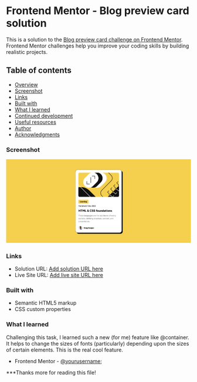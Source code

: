 # Frontend Mentor - Blog preview card solution

This is a solution to the [Blog preview card challenge on Frontend Mentor](https://www.frontendmentor.io/challenges/blog-preview-card-ckPaj01IcS). Frontend Mentor challenges help you improve your coding skills by building realistic projects. 

## Table of contents

- [Overview](#overview)
- [Screenshot](#screenshot)
- [Links](#links)
- [Built with](#built-with)
- [What I learned](#what-i-learned)
- [Continued development](#continued-development)
- [Useful resources](#useful-resources)
- [Author](#author)
- [Acknowledgments](#acknowledgments)


### Screenshot

![](./screenshot.jpg)

### Links

- Solution URL: [Add solution URL here](https://github.com/ashatskyy/Blog-Preview-Card-frontend-2)
- Live Site URL: [Add live site URL here](https://ashatskyy.github.io/Blog-Preview-Card-frontend-2/)

### Built with

- Semantic HTML5 markup
- CSS custom properties

### What I learned

Challenging this task, I learned such a new (for me) feature like @container. It helps to change the sizes of fonts (particularly) depending upon the sizes of certain elements. This is the real cool feature.

- Frontend Mentor - [@yourusername](https://www.frontendmentor.io/profile/ashatskyy);




***Thanks more for reading this file!


